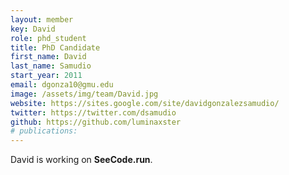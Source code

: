```yaml
---
layout: member
key: David
role: phd_student
title: PhD Candidate
first_name: David
last_name: Samudio
start_year: 2011
email: dgonza10@gmu.edu
image: /assets/img/team/David.jpg
website: https://sites.google.com/site/davidgonzalezsamudio/
twitter: https://twitter.com/dsamudio
github: https://github.com/luminaxster
# publications: 
---
```

David is working on **SeeCode.run**.